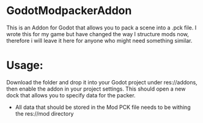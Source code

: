 # GodotModpackerAddon
This is an Addon for Godot that allows you to pack a scene into a .pck file. I wrote this for my game but have changed the way I structure mods now, therefore i will leave it here for anyone who might need something similar.

# Usage:
Download the folder and drop it into your Godot project under res://addons, then enable the addon in your project settings.
This should open a new dock that allows you to specify data for the packer.
- All data that should be stored in the Mod PCK file needs to be withing the res://mod directory
